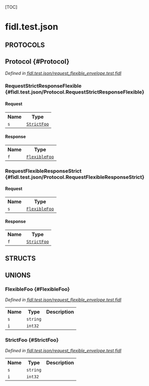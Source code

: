 [TOC]

# fidl.test.json


## **PROTOCOLS**

## Protocol {#Protocol}
*Defined in [fidl.test.json/request_flexible_envelope.test.fidl](https://fuchsia.googlesource.com/fuchsia/+/master/request_flexible_envelope.test.fidl#13)*


### RequestStrictResponseFlexible {#fidl.test.json/Protocol.RequestStrictResponseFlexible}


#### Request
<table>
    <tr><th>Name</th><th>Type</th></tr>
    <tr>
            <td><code>s</code></td>
            <td>
                <code><a class='link' href='#StrictFoo'>StrictFoo</a></code>
            </td>
        </tr></table>


#### Response
<table>
    <tr><th>Name</th><th>Type</th></tr>
    <tr>
            <td><code>f</code></td>
            <td>
                <code><a class='link' href='#FlexibleFoo'>FlexibleFoo</a></code>
            </td>
        </tr></table>

### RequestFlexibleResponseStrict {#fidl.test.json/Protocol.RequestFlexibleResponseStrict}


#### Request
<table>
    <tr><th>Name</th><th>Type</th></tr>
    <tr>
            <td><code>s</code></td>
            <td>
                <code><a class='link' href='#FlexibleFoo'>FlexibleFoo</a></code>
            </td>
        </tr></table>


#### Response
<table>
    <tr><th>Name</th><th>Type</th></tr>
    <tr>
            <td><code>f</code></td>
            <td>
                <code><a class='link' href='#StrictFoo'>StrictFoo</a></code>
            </td>
        </tr></table>



## **STRUCTS**







## **UNIONS**

### FlexibleFoo {#FlexibleFoo}
*Defined in [fidl.test.json/request_flexible_envelope.test.fidl](https://fuchsia.googlesource.com/fuchsia/+/master/request_flexible_envelope.test.fidl#3)*


<table>
    <tr><th>Name</th><th>Type</th><th>Description</th></tr><tr>
            <td><code>s</code></td>
            <td>
                <code>string</code>
            </td>
            <td></td>
        </tr><tr>
            <td><code>i</code></td>
            <td>
                <code>int32</code>
            </td>
            <td></td>
        </tr></table>

### StrictFoo {#StrictFoo}
*Defined in [fidl.test.json/request_flexible_envelope.test.fidl](https://fuchsia.googlesource.com/fuchsia/+/master/request_flexible_envelope.test.fidl#8)*


<table>
    <tr><th>Name</th><th>Type</th><th>Description</th></tr><tr>
            <td><code>s</code></td>
            <td>
                <code>string</code>
            </td>
            <td></td>
        </tr><tr>
            <td><code>i</code></td>
            <td>
                <code>int32</code>
            </td>
            <td></td>
        </tr></table>







